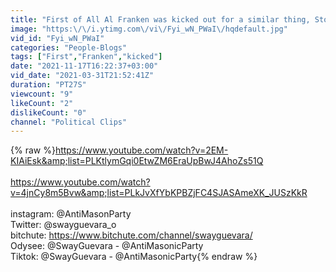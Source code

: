 ```yaml
---
title: "First of All Al Franken was kicked out for a similar thing, Stone Admits Watergate was Real"
image: "https:\/\/i.ytimg.com\/vi\/Fyi_wN_PWaI\/hqdefault.jpg"
vid_id: "Fyi_wN_PWaI"
categories: "People-Blogs"
tags: ["First","Franken","kicked"]
date: "2021-11-17T16:22:37+03:00"
vid_date: "2021-03-31T21:52:41Z"
duration: "PT27S"
viewcount: "9"
likeCount: "2"
dislikeCount: "0"
channel: "Political Clips"
---
```

{% raw %}<a rel="nofollow" target="blank" href="https://www.youtube.com/watch?v=2EM-KIAiEsk&amp;list=PLKtlymGqi0EtwZM6EraUpBwJ4AhoZs51Q">https://www.youtube.com/watch?v=2EM-KIAiEsk&amp;list=PLKtlymGqi0EtwZM6EraUpBwJ4AhoZs51Q</a><br /><br /><a rel="nofollow" target="blank" href="https://www.youtube.com/watch?v=4jnCy8m5Bvw&amp;list=PLkJvXfYbKPBZjFC4SJASAmeXK_JUSzKkR">https://www.youtube.com/watch?v=4jnCy8m5Bvw&amp;list=PLkJvXfYbKPBZjFC4SJASAmeXK_JUSzKkR</a><br /><br />instagram: @AntiMasonParty<br />Twitter: @swayguevara_o<br />bitchute: <a rel="nofollow" target="blank" href="https://www.bitchute.com/channel/swayguevara/">https://www.bitchute.com/channel/swayguevara/</a><br />Odysee: @SwayGuevara - @AntiMasonicParty<br />Tiktok: @SwayGuevara - @AntiMasonicParty{% endraw %}
